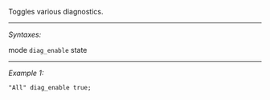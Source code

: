 Toggles various diagnostics.


---
*Syntaxes:*

mode `diag_enable`  state

---
*Example 1:*

```sqf
"All" diag_enable true;
```